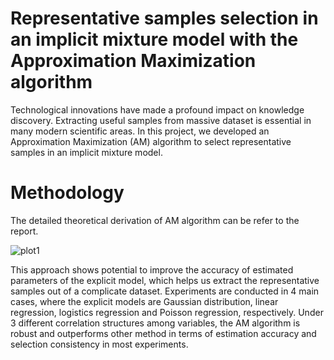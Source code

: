 # Representative samples selection in an implicit mixture model with the Approximation Maximization algorithm

Technological innovations have made a profound impact on knowledge discovery. Extracting useful samples from massive dataset is essential in many modern
scientific areas. In this project, we developed an Approximation Maximization (AM) algorithm to select representative samples in an implicit mixture model. 

# Methodology 
The detailed theoretical derivation of AM algorithm can be refer to the report.

![plot1](https://user-images.githubusercontent.com/64850893/86275089-bab7f180-bba0-11ea-9797-b2665f09fad4.jpg)






This approach shows potential to improve the accuracy of estimated parameters of the explicit model, which helps us extract the representative samples out of a complicate
dataset. Experiments are conducted in 4 main cases, where the explicit models are Gaussian distribution, linear regression, logistics regression and Poisson regression, respectively. Under 3 different correlation structures among variables, the AM algorithm is robust and outperforms other method in terms of estimation accuracy and selection
consistency in most experiments.

